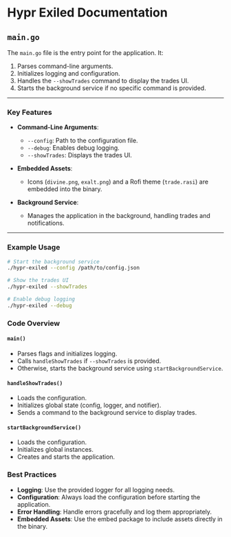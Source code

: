 # Hypr Exiled Documentation

## `main.go`

The `main.go` file is the entry point for the application. It:
1. Parses command-line arguments.
2. Initializes logging and configuration.
3. Handles the `--showTrades` command to display the trades UI.
4. Starts the background service if no specific command is provided.

---

### Key Features

- **Command-Line Arguments**:
  - `--config`: Path to the configuration file.
  - `--debug`: Enables debug logging.
  - `--showTrades`: Displays the trades UI.

- **Embedded Assets**:
  - Icons (`divine.png`, `exalt.png`) and a Rofi theme (`trade.rasi`) are embedded into the binary.

- **Background Service**:
  - Manages the application in the background, handling trades and notifications.

---

### Example Usage

```bash
# Start the background service
./hypr-exiled --config /path/to/config.json

# Show the trades UI
./hypr-exiled --showTrades

# Enable debug logging
./hypr-exiled --debug
```

### Code Overview

#### `main()`
- Parses flags and initializes logging.
- Calls `handleShowTrades` if `--showTrades` is provided.
- Otherwise, starts the background service using `startBackgroundService`.

#### `handleShowTrades()`
- Loads the configuration.
- Initializes global state (config, logger, and notifier).
- Sends a command to the background service to display trades.

#### `startBackgroundService()`
- Loads the configuration.
- Initializes global instances.
- Creates and starts the application.

### Best Practices

- **Logging**: Use the provided logger for all logging needs.
- **Configuration**: Always load the configuration before starting the application.
- **Error Handling**: Handle errors gracefully and log them appropriately.
- **Embedded Assets**: Use the embed package to include assets directly in the binary.
